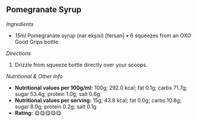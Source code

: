 ## Pomegranate Syrup

*Ingredients*

  - _15ml_ Pomegranate syrup (nar ekşisi) [fersan] • 6 squeezes from an OXO Good Grips bottle

*Directions*

 1. Drizzle from squeeze bottle directly over your scoops.

*Nutritional & Other Info*

- **Nutritional values per 100g/ml:** 100g; 292.0 kcal; fat 0.1g; carbs 71.7g; sugar 53.4g; protein 1.0g; salt 0.6g
- **Nutritional values per serving:** 15g; 43.8 kcal; fat 0.0g; carbs 10.8g; sugar 8.0g; protein 0.2g; salt 0.1g
- **Rating:** 😋😋😋😋😋
